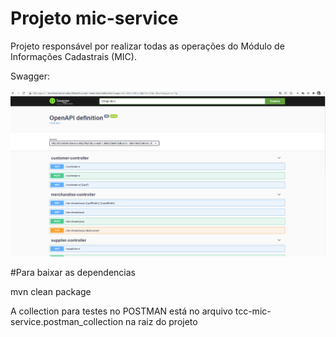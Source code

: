 # Projeto mic-service

Projeto responsável por realizar todas as operações do Módulo de Informações Cadastrais (MIC).

Swagger:

<img src='./imgs/documentacao-mic-service.PNG' />


#Para baixar as dependencias

mvn clean package


A collection para testes no POSTMAN está no arquivo tcc-mic-service.postman_collection na raiz do projeto
